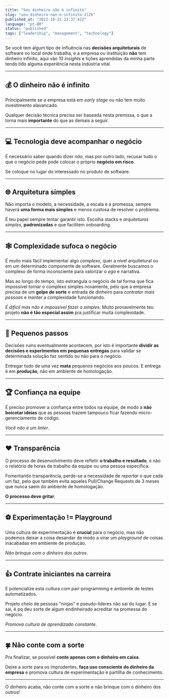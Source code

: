 ```yaml
---
title: "Seu dinheiro não é infinito"
slug: "seu-dinheiro-nao-e-infinito-2l2k"
published_at: "2022-10-21 23:37:42Z"
language: "pt-BR"
status: "published"
tags: ["leadership", "management", "technology"]
---
```


Se você tem algum tipo de influência nas **decisões arquiteturais** de software no local onde trabalha, e a empresa ou instituição **não** tem dinheiro infinito, aqui vão 10 _insights_ e lições aprendidas da minha parte tendo tido alguma experiência nesta indústria vital.

---

## 💰 O dinheiro não é infinito

Principalmente se a empresa está em _early stage_ ou não tem muito investimento alavancado. 

Qualquer decisão técnica precisa ser baseada nesta premissa, o que a torna mais **importante** do que as demais a seguir. 

---

## 💻 Tecnologia deve acompanhar o negócio

É necessário saber quando dizer _não_, mas por outro lado, recusar tudo o que o negócio pede pode colocar o próprio **negócio em risco**. 

Se coloque no lugar do interessado no produto de software.

---

## 🌐 Arquitetura simples

Não importa o modelo, a necessidade, a escala e a promessa, sempre haverá **uma forma mais simples** e menos custosa de resolver o problema. 

É teu papel sempre tentar garantir isto. Escolha stacks e _arquiteturas simples_, **padronizadas** e que facilitem onboarding.

---

## 🕸️ Complexidade sufoca o negócio

É muito mais fácil implementar algo _complexo_, quer a nível arquitetural ou em um determinado componente de software. Geralmente buscamos o complexo de forma inconsciente para valorizar o _ego_ e narrativa. 

Mas ao longo do tempo, isto estrangula o negócio de tal forma que fica impossível tornar o complexo simples novamente, pelo que a empresa precisa de um **golpe de sorte** e entrada de dinheiro para _contratar mais pessoas_ e manter a complexidade funcionando. 

_É difícil mas não é impossível fazer o simples_. Muito provavelmente teu projeto **não é tão especial assim** pra justificar muita complexidade. 

---

## 👶 Pequenos passos

Decisões ruins eventualmente acontecem, por isto é importante **dividir as decisões e experimentos em pequenas entregas** para validar se determinada solução faz sentido ou não para o negócio.

Entregar tudo de uma vez **mata** pequenos negócios aos poucos. E entrega é em **produção**, não em ambiente de homologação.

---

## 🏆 Confiança na equipe

É preciso promover a confiança entre todos na equipe, de modo a **não boicotar ideias** que as pessoas trazem tampouco ficar fazendo micro-gerenciamento de código. 

_Você não é um linter_.

---

## ❤️ Transparência

O processo de desenvolvimento deve refletir **o trabalho e resultado**, e não o relatório de horas de trabalho da equipe ou uma pessoa específica.

Fomentando transparência, perde-se a necessidade de _reportar_ o que cada um faz, pelo que também evita aqueles Pull/Change Requests de 3 meses que nunca saem do ambiente de homologação.

**O processo deve gritar**. 

---

## ⚽ Experimentação != Playground

Uma cultura de experimentação é **crucial** para o negócio, mas não podemos deixar a coisa desandar de modo a virar um _playground_ de coisas inacabadas em ambiente de produção. 

_Não brinque com o dinheiro dos outros_.

---

## 👍 Contrate iniciantes na carreira

E potencialize esta cultura com pair-programming e ambiente de testes automatizados.

Projeto cheio de pessoas "ninjas" e pseudo-líderes não sai do lugar. E se sai, é pq deu sorte de algum endinheirado acreditar na promessa do negócio.

_Promova cultura de aprendizado constante_. 

---

## 🍀 Não conte com a sorte

Pra finalizar, se possível **conte apenas com o dinheiro em caixa**. 

Deixe a sorte para os imprudentes, **faça uso consciente do dinheiro da empresa** e promova cultura de experimentação e partilha de conhecimento.

---
O dinheiro acaba, não conte com a sorte e não brinque com o dinheiro dos outros! 

